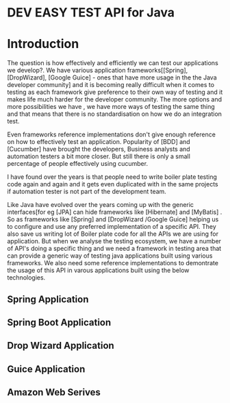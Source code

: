 DEV EASY TEST API for Java
==========================================================

# Introduction
  The question is how effectively and efficiently we can test our applications we develop?.
  We have various application frameworks[[Spring], [DropWizard], [Google Guice] - ones that have more  usage in the
  the Java developer community] and it is becoming really difficult when it comes to testing as each framework give 
  preference to their own way of testing and it makes life much harder for the developer community. 
  The more options and more possibilities we have , we have more ways of testing the same thing and that means that 
  there is no standardisation on how we do an integration test.
  
  Even frameworks reference implementations don't give enough reference on how to effectively test an application. 
  Popularity of [BDD] and [Cucumber]  have brought the developers, Business analysts and automation testers a bit 
  more closer. But still there is only a small percentage of people effectively using cucumber. 
  
  I have found over the years is that people need to write boiler plate testing code again and again and it gets even 
  duplicated with in the same projects if automation tester is not part of the development team.
  
  Like Java have evolved over the years  coming up with the generic interfaces[for eg [JPA]  can hide 
  frameworks like [Hibernate] and [MyBatis] . So as frameworks like [Spring] and [DropWizard /Google Guice]  helping us
  to configure and use any preferred implementation of a specific API. They also save us writing lot of Boiler plate 
  code for all the APIs we are using for application.
  But when we analyse the testing ecosystem, we have a number of API's doing a specific thing and we need a framework
  in testing area that can provide a generic way of testing java applications built using various frameworks. We also 
  need some reference implementations to demontrate the usage of this API in varous applications built using the below
  technologies.
  
  

## Spring Application

## Spring Boot Application

## Drop Wizard Application

## Guice Application

## Amazon Web Serives

